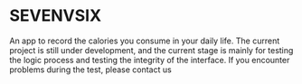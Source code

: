 # SEVENVSIX
An app to record the calories you consume in your daily life.  The current project is still under development, and the current stage is mainly for testing the logic process and testing the integrity of the interface. If you encounter problems during the test, please contact us
